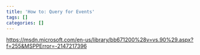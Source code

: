 ```yaml
---
title: 'How to: Query for Events'
tags: []
categories: []
---
```


https://msdn.microsoft.com/en-us/library/bb671200%28v=vs.90%29.aspx?f=255&MSPPError=-2147217396